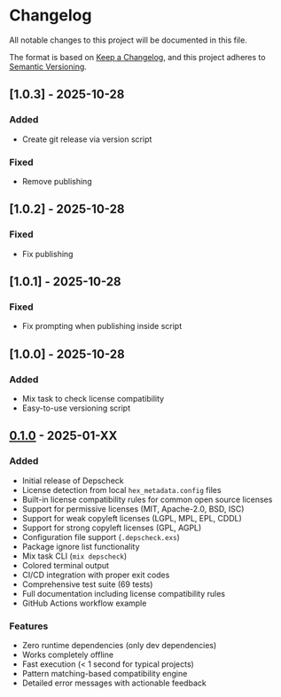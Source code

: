 # Changelog

All notable changes to this project will be documented in this file.

The format is based on [Keep a Changelog](https://keepachangelog.com/en/1.0.0/),
and this project adheres to [Semantic Versioning](https://semver.org/spec/v2.0.0.html).

## [1.0.3] - 2025-10-28

### Added

- Create git release via version script

### Fixed

- Remove publishing



## [1.0.2] - 2025-10-28

### Fixed

- Fix publishing



## [1.0.1] - 2025-10-28

### Fixed

- Fix prompting when publishing inside script



## [1.0.0] - 2025-10-28

### Added

- Mix task to check license compatibility
- Easy-to-use versioning script



## [0.1.0] - 2025-01-XX

### Added
- Initial release of Depscheck
- License detection from local `hex_metadata.config` files
- Built-in license compatibility rules for common open source licenses
- Support for permissive licenses (MIT, Apache-2.0, BSD, ISC)
- Support for weak copyleft licenses (LGPL, MPL, EPL, CDDL)
- Support for strong copyleft licenses (GPL, AGPL)
- Configuration file support (`.depscheck.exs`)
- Package ignore list functionality
- Mix task CLI (`mix depscheck`)
- Colored terminal output
- CI/CD integration with proper exit codes
- Comprehensive test suite (69 tests)
- Full documentation including license compatibility rules
- GitHub Actions workflow example

### Features
- Zero runtime dependencies (only dev dependencies)
- Works completely offline
- Fast execution (< 1 second for typical projects)
- Pattern matching-based compatibility engine
- Detailed error messages with actionable feedback

[0.1.0]: https://github.com/dylanblakemore/depscheck/releases/tag/v0.1.0


